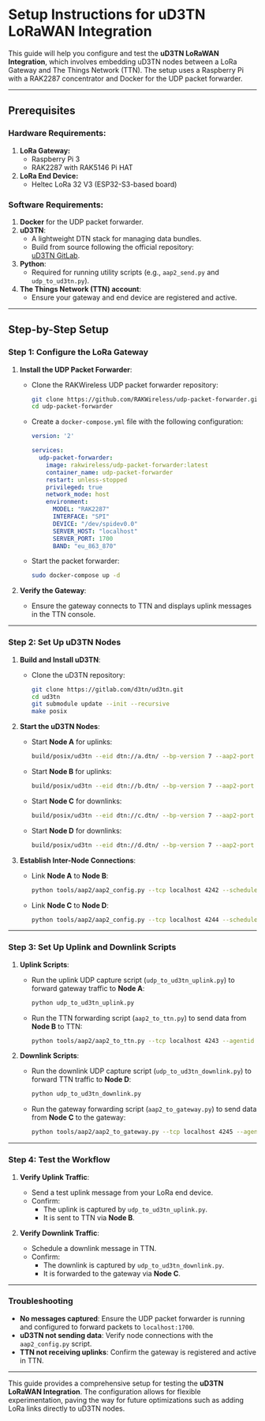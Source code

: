 # Setup Instructions for uD3TN LoRaWAN Integration

This guide will help you configure and test the **uD3TN LoRaWAN Integration**, which involves embedding uD3TN nodes between a LoRa Gateway and The Things Network (TTN). The setup uses a Raspberry Pi with a RAK2287 concentrator and Docker for the UDP packet forwarder.

---

## Prerequisites

### Hardware Requirements:
1. **LoRa Gateway:**
   - Raspberry Pi 3
   - RAK2287 with RAK5146 Pi HAT
2. **LoRa End Device:**
   - Heltec LoRa 32 V3 (ESP32-S3-based board)

### Software Requirements:
1. **Docker** for the UDP packet forwarder.
2. **uD3TN**:
   - A lightweight DTN stack for managing data bundles.
   - Build from source following the official repository:  
     [uD3TN GitLab](https://gitlab.com/d3tn/ud3tn).  
3. **Python**:
   - Required for running utility scripts (e.g., `aap2_send.py` and `udp_to_ud3tn.py`).
4. **The Things Network (TTN) account**:
   - Ensure your gateway and end device are registered and active.

---

## Step-by-Step Setup

### Step 1: Configure the LoRa Gateway

1. **Install the UDP Packet Forwarder**:
   - Clone the RAKWireless UDP packet forwarder repository:
     ```bash
     git clone https://github.com/RAKWireless/udp-packet-forwarder.git
     cd udp-packet-forwarder
     ```

   - Create a `docker-compose.yml` file with the following configuration:
     ```yaml
     version: '2'

     services:
       udp-packet-forwarder:
         image: rakwireless/udp-packet-forwarder:latest
         container_name: udp-packet-forwarder
         restart: unless-stopped
         privileged: true
         network_mode: host
         environment:
           MODEL: "RAK2287"
           INTERFACE: "SPI"
           DEVICE: "/dev/spidev0.0"
           SERVER_HOST: "localhost"
           SERVER_PORT: 1700
           BAND: "eu_863_870"
     ```

   - Start the packet forwarder:
     ```bash
     sudo docker-compose up -d
     ```

2. **Verify the Gateway**:
   - Ensure the gateway connects to TTN and displays uplink messages in the TTN console.

---

### Step 2: Set Up uD3TN Nodes

1. **Build and Install uD3TN**:
   - Clone the uD3TN repository:
     ```bash
     git clone https://gitlab.com/d3tn/ud3tn.git
     cd ud3tn
     git submodule update --init --recursive
     make posix
     ```

2. **Start the uD3TN Nodes**:
   - Start **Node A** for uplinks:
     ```bash
     build/posix/ud3tn --eid dtn://a.dtn/ --bp-version 7 --aap2-port 4242 --cla "mtcp:*,4224" -L 4
     ```
   - Start **Node B** for uplinks:
     ```bash
     build/posix/ud3tn --eid dtn://b.dtn/ --bp-version 7 --aap2-port 4243 --cla "mtcp:*,4225" -L 4
     ```
   - Start **Node C** for downlinks:
     ```bash
     build/posix/ud3tn --eid dtn://c.dtn/ --bp-version 7 --aap2-port 4244 --cla "mtcp:*,4226" -L 4
     ```
   - Start **Node D** for downlinks:
     ```bash
     build/posix/ud3tn --eid dtn://d.dtn/ --bp-version 7 --aap2-port 4245 --cla "mtcp:*,4227" -L 4
     ```

3. **Establish Inter-Node Connections**:
   - Link **Node A** to **Node B**:
     ```bash
     python tools/aap2/aap2_config.py --tcp localhost 4242 --schedule 1 3600 100000 dtn://b.dtn/ mtcp:localhost:4225
     ```
   - Link **Node C** to **Node D**:
     ```bash
     python tools/aap2/aap2_config.py --tcp localhost 4244 --schedule 1 3600 100000 dtn://d.dtn/ mtcp:localhost:4227
     ```

---

### Step 3: Set Up Uplink and Downlink Scripts

1. **Uplink Scripts**:
   - Run the uplink UDP capture script (`udp_to_ud3tn_uplink.py`) to forward gateway traffic to **Node A**:
     ```bash
     python udp_to_ud3tn_uplink.py
     ```
   - Run the TTN forwarding script (`aap2_to_ttn.py`) to send data from **Node B** to TTN:
     ```bash
     python tools/aap2/aap2_to_ttn.py --tcp localhost 4243 --agentid bundlesink
     ```

2. **Downlink Scripts**:
   - Run the downlink UDP capture script (`udp_to_ud3tn_downlink.py`) to forward TTN traffic to **Node D**:
     ```bash
     python udp_to_ud3tn_downlink.py
     ```
   - Run the gateway forwarding script (`aap2_to_gateway.py`) to send data from **Node C** to the gateway:
     ```bash
     python tools/aap2/aap2_to_gateway.py --tcp localhost 4245 --agentid bundlesink
     ```

---

### Step 4: Test the Workflow

1. **Verify Uplink Traffic**:
   - Send a test uplink message from your LoRa end device.
   - Confirm:
     - The uplink is captured by `udp_to_ud3tn_uplink.py`.
     - It is sent to TTN via **Node B**.

2. **Verify Downlink Traffic**:
   - Schedule a downlink message in TTN.
   - Confirm:
     - The downlink is captured by `udp_to_ud3tn_downlink.py`.
     - It is forwarded to the gateway via **Node C**.

---

### Troubleshooting

- **No messages captured**: Ensure the UDP packet forwarder is running and configured to forward packets to `localhost:1700`.
- **uD3TN not sending data**: Verify node connections with the `aap2_config.py` script.
- **TTN not receiving uplinks**: Confirm the gateway is registered and active in TTN.

---

This guide provides a comprehensive setup for testing the **uD3TN LoRaWAN Integration**. The configuration allows for flexible experimentation, paving the way for future optimizations such as adding LoRa links directly to uD3TN nodes.
